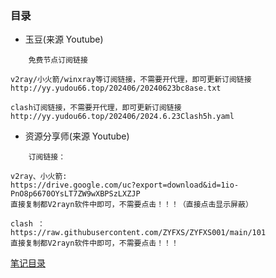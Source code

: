 ### 目录

- 玉豆(来源 Youtube)

```
    免费节点订阅链接

v2ray/小火箭/winxray等订阅链接，不需要开代理，即可更新订阅链接
http://yy.yudou66.top/202406/20240623bc8ase.txt

clash订阅链接，不需要开代理，即可更新订阅链接
http://yy.yudou66.top/202406/2024.6.23Clash5h.yaml

```

- 资源分享师(来源 Youtube)

```
    订阅链接：

v2ray、小火箭:
https://drive.google.com/uc?export=download&id=1io-PnO8p6670OYsLT7ZW9wXBPSzLXZJP
直接复制都V2rayn软件中即可，不需要点击！！！（直接点击显示屏蔽）

clash ：
https://raw.githubusercontent.com/ZYFXS/ZYFXS001/main/101
直接复制都V2rayn软件中即可，不需要点击！！！

```

[笔记目录](../../README.md)
